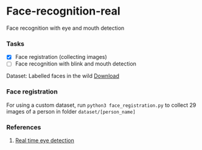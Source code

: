 # Face-recognition-real
Face recognition with eye and mouth detection

### Tasks
- [x] Face registration (collecting images)
- [ ] Face recognition with blink and mouth detection

Dataset: Labelled faces in the wild [Download](http://vis-www.cs.umass.edu/lfw/#download)

### Face registration
For using a custom dataset, run ```python3 face_registration.py``` to collect 29 images of a person in folder ```dataset/[person_name]```


### References
1. [Real time eye detection](http://vision.fe.uni-lj.si/cvww2016/proceedings/papers/05.pdf)
